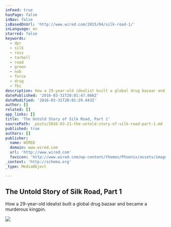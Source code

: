 ```yaml
---
inFeed: true
hasPage: false
inNav: false
isBasedOnUrl: 'http://www.wired.com/2015/04/silk-road-1/'
inLanguage: en
starred: false
keywords:
  - dpr
  - silk
  - ross
  - tarbell
  - road
  - green
  - nob
  - force
  - drug
  - fbi
description: How a 29-year-old idealist built a global drug bazaar and became a murderous kingpin.
datePublished: '2016-03-31T20:01:47.866Z'
dateModified: '2016-03-31T20:01:29.443Z'
author: []
related: []
app_links: []
title: 'The Untold Story of Silk Road, Part 1'
sourcePath: _posts/2016-03-21-the-untold-story-of-silk-road-part-1.md
published: true
authors: []
publisher:
  name: WIRED
  domain: www.wired.com
  url: 'http://www.wired.com'
  favicon: 'http://www.wired.com/wp-content/themes/Phoenix/assets/images/favicon.ico'
_context: 'http://schema.org'
_type: MediaObject

---
```

<article style=""><h1>The Untold Story of Silk Road, Part 1</h1><p>How a 29-year-old idealist built a global drug bazaar and became a murderous kingpin.</p><img src="http://www.wired.com/wp-content/uploads/2015/04/silk_road_tablet_H.jpg" /></article>